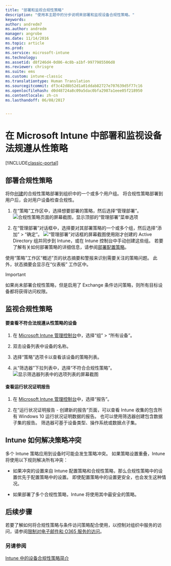```yaml
---
title: "部署和监视合规性策略"
description: "使用本主题中的分步说明来部署和监视设备合规性策略。"
keywords: 
author: andredm7
ms.author: andredm
manager: angrobe
ms.date: 11/14/2016
ms.topic: article
ms.prod: 
ms.service: microsoft-intune
ms.technology: 
ms.assetid: d8f246d4-0d86-4c8b-a1bf-9977985506d8
ms.reviewer: chrisgre
ms.suite: ems
ms.custom: intune-classic
ms.translationtype: Human Translation
ms.sourcegitcommit: df3c42d8b52d1a01ddab82727e707639d5f77c16
ms.openlocfilehash: d0d48724a8c09a5dac0bfa2987a1eee05f218950
ms.contentlocale: zh-cn
ms.lasthandoff: 06/08/2017


---
```


# <a name="deploy-and-monitor-a-device-compliance-policy-in-microsoft-intune"></a>在 Microsoft Intune 中部署和监视设备法规遵从性策略

[!INCLUDE[classic-portal](../includes/classic-portal.md)]

## <a name="deploy-a-compliance-policy"></a>部署合规性策略
将你[创建](create-a-device-compliance-policy-in-microsoft-intune.md)的合规性策略部署到组织中的一个或多个用户组。 将合规性策略部署到用户后，会对用户设备检查合规性。

1.  在“策略”工作区中，选择想要部署的策略，然后选择“管理部署”。
![合规性策略页面的屏幕截图，显示顶部的“管理部署”菜单选项](./media/intune-sa-3c-deploy-compliance-policy2.png)

2.  在“管理部署”对话框中，选择要对其部署策略的一个或多个组，然后选择“添加” > “确定”。
![“管理部署”对话框的屏幕截图](./media/intune-sa-3d-deploy-compliance-policy3-Manage.png)使用刚才创建的 Active Directory 组并同步到 Intune，或在 Intune 控制台中手动创建这些组。 若要了解有关如何部署策略的详细信息，请参阅[部署配置策略](manage-settings-and-features-on-your-devices-with-microsoft-intune-policies.md)。

使用“策略”工作区“概述”页的状态摘要和警报来识别需要关注的策略问题。 此外，状态摘要会显示在“仪表板”  工作区中。

> [!IMPORTANT]
> 如果尚未部署合规性策略，但是启用了 Exchange 条件访问策略，则所有目标设备都将获得访问权限。

## <a name="monitor-the-compliance-policy"></a>监视合规性策略

#### <a name="to-view-devices-that-do-not-conform-to-a-compliance-policy"></a>要查看不符合法规遵从性策略的设备

1.  在 [Microsoft Intune 管理控制台](https://manage.microsoft.com)中，选择“组” > “所有设备”。

2.  双击设备列表中设备的名称。

3.  选择“策略”选项卡以查看该设备的策略列表。

4.  从“筛选器”下拉列表中，选择“不符合合规性策略”。
![显示筛选器列表中的选项列表的屏幕截图](./media/intune-sa-3e-view-device-noncompliance.png)

#### <a name="to-view-the-health-attestation-reports"></a>查看运行状况证明报告

1.  在 [Microsoft Intune 管理控制台](https://manage.microsoft.com)中，选择“报告”。

2.  在“运行状况证明报告 - 创建新的报告”页面，可以查看 Intune 收集的包含所有 Windows 10 运行状况证明数据的报告。 也可以使用筛选器创建包含数据子集的报告。 筛选器可基于设备类型、操作系统或数据点子集。

## <a name="how-intune-resolves-policy-conflicts"></a>Intune 如何解决策略冲突
多个 Intune 策略应用到设备时可能会发生策略冲突。 如果策略设置重叠，Intune 将使用以下规则解决所有冲突：

-   如果冲突的设置来自 Intune 配置策略和合规性策略，那么合规性策略中的设置优先于配置策略中的设置。 即使配置策略中的设置更安全，也会发生这种情况。

-   如果部署了多个合规性策略，Intune 将使用其中最安全的策略。

## <a name="next-steps"></a>后续步骤
若要了解如何将合规性策略与条件访问策略配合使用，以控制对组织中服务的访问，请参阅[限制对电子邮件和 O365 服务的访问](restrict-access-to-email-and-o365-services-with-microsoft-intune.md)。


### <a name="see-also"></a>另请参阅
[Intune 中的设备合规性策略简介](introduction-to-device-compliance-policies-in-microsoft-intune.md)

